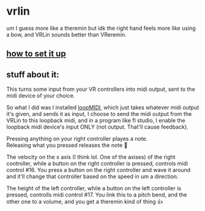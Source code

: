 # vrlin
um I guess more like a theremin but idk the right hand feels more like using a bow, and VRLin sounds better than VReremin.

## [how to set it up](setup.md)

## stuff about it:
This turns some input from your VR controllers into midi output, sent to the midi device of your choice.

So what I did was I installed [loopMIDI](https://www.tobias-erichsen.de/software/loopmidi.html), which just takes whatever midi output it's given, and sends it as input, I choose to send the midi output from the VRLin to this loopback midi, and in a program like fl studio, I enable the loopback midi device's input ONLY (not output. That'll cause feedback).

Pressing anything on your right controller playes a note.<br>
Releasing what you pressed releases the note 🤯

The velocity on the x axis (I think lol. One of the axises) of the right controller, while a button on the right controller is pressed, controls midi control #16. You press a button on the right controller and wave it around and it'll change that controller based on the speed in um a direction.

The height of the left controller, while a button on the left controller is pressed, controlls midi control #17. You link this to a pitch bend, and the other one to a volume, and you get a theremin kind of thing 👍
